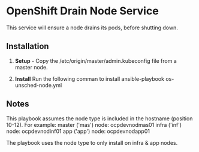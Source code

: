 # OpenShift Drain Node Service
This service will ensure a node drains its pods, before shutting down.

## Installation
1. **Setup** - Copy the /etc/origin/master/admin.kubeconfig file from a master node.

2. **Install** Run the following comman to install 
ansible-playbook os-unsched-node.yml

## Notes
This playbook assumes the node type is included in the hostname (position 10-12). For example:
 master ('mas') node: ocpdevnodmas01
 infra ('inf') node: ocpdevnodinf01
 app ('app') node: ocpdevnodapp01

The playbook uses the node type to only install on infra & app nodes.


